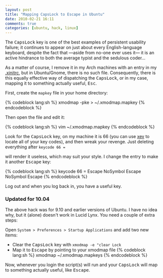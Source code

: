 ```yaml
---
layout: post
title: "Mapping CapsLock to Escape in Ubuntu"
date: 2010-02-21 16:11
comments: true
categories: [ubuntu, hack, linux]
---
```

The <kbd>CapsLock</kbd> key is one of the best examples of persistent usability failure;
it continues to appear on just about every English-language keyboard, despite
the fact that —aside from no-one ever uses it— it is an active hindrance to
both the average typist and the sedulous coder…

As a matter of course, I remove it in my Arch machines with an entry in my
<span class="file"><a href="https://bitbucket.org/jasonwryan/workstation/src/tip/.xinitrc"
title="My xinitrc on bitbucket">.xinitrc</a></span>, but in Ubuntu/Gnome, there is no
such file. Consequently, there is this equally effective way of dispatching the
<kbd>CapsLock</kbd>, or in my case, mapping it to something
actually useful, <kbd>Esc</kbd>.

First, create the `mapkey` file in your home directory:

{% codeblock lang:sh %}
xmodmap -pke > ~/.xmodmap.mapkey
{% endcodeblock %}

Then open the file and edit it:

{% codeblock lang:sh %}
vim ~/.xmodmap.mapkey
{% endcodeblock %}

Look for the <kbd>CapsLock</kbd> key, on my machine it is 66 (you can use 
<a href="http://www.x.org/archive/X11R7.5/doc/man/man1/xev.1.html" title="xev man page">xev</a> 
to locate all of your key codes), and then wreak your revenge. Just deleting 
everything after `keycode 66 =`

will render it useless, which may suit your style. I change the entry to make
it another <kbd>Escape</kbd> key:

{% codeblock lang:sh %}
keycode 66 = Escape NoSymbol Escape NoSymbol Escape
{% endcodeblock %}

Log out and when you log back in, you have a useful key.

### Updated for 10.04 
The above hack was for 9.10 and earlier versions of Ubuntu.
I have no idea why, but it (alone) doesn't work in Lucid Lynx. 
You need a couple of extra steps:

Open `System > Preferences > Startup Applications`  and add
two new items:

* Clear the <kbd>CapsLock</kbd> key with `xmodmap -e "clear Lock`
* Map it to <kbd>Escape</kbd> by pointing to your xmodmap file 
{% codeblock lang:sh %}
xmodmap ~/.xmodmap.mapkeys
{% endcodeblock %}

Now, whenever you login the script(s) will run and your <kbd>CapsLock</kbd> will map
to something actually useful, like <kbd>Escape</kbd>.
